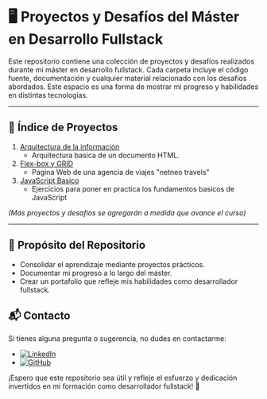 # 🖥️ Proyectos y Desafíos del Máster en Desarrollo Fullstack

Este repositorio contiene una colección de proyectos y desafíos realizados
durante mi máster en desarrollo fullstack. Cada carpeta incluye el código
fuente, documentación y cualquier material relacionado con los desafíos
abordados. Este espacio es una forma de mostrar mi progreso y habilidades en
distintas tecnologías.

---

## 📑 Índice de Proyectos

1. [Arquitectura de la información](/html_arquitectura_informacion_modulo_1/)
   - Arquitectura basica de un documento HTML.
2. [Flex-box y GRID](/css_grid_flexbox_netneo_travel/)
   - Pagina Web de una agencia de viajes "netneo travels"
3. [JavaScript Basico](/ejercicios_basicos_js_modulo_4/)
   - Ejercicios para poner en practica los fundamentos basicos de JavaScript

_(Más proyectos y desafíos se agregarán a medida que avance el curso)_

---

## 🎯 Propósito del Repositorio

- Consolidar el aprendizaje mediante proyectos prácticos.
- Documentar mi progreso a lo largo del máster.
- Crear un portafolio que refleje mis habilidades como desarrollador fullstack.

## 📬 Contacto

Si tienes alguna pregunta o sugerencia, no dudes en contactarme:

- [![LinkedIn](https://img.shields.io/badge/-LinkedIn-0A66C2?style=for-the-badge&logo=linkedin&logoColor=white)](https://www.linkedin.com/in/mario-valverde-web-developer/)
- [![GitHub](https://img.shields.io/badge/-GitHub-181717?style=for-the-badge&logo=github&logoColor=white)](https://github.com/MarioRivVal)

¡Espero que este repositorio sea útil y refleje el esfuerzo y dedicación
invertidos en mi formación como desarrollador fullstack! 🚀
